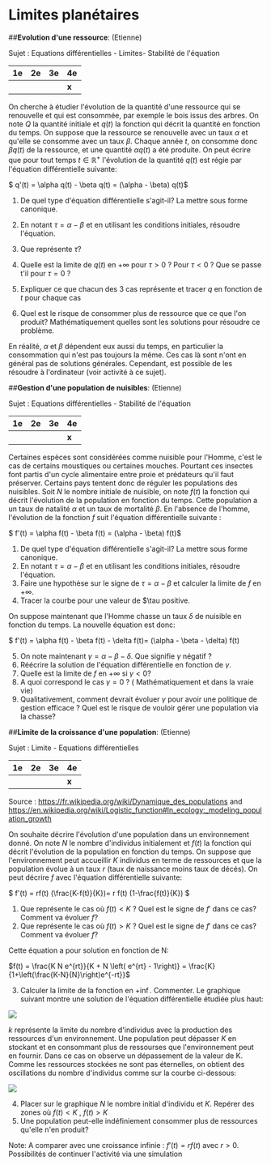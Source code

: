 # Limites planétaires

##**Evolution d'une ressource**: (Etienne)

Sujet : Equations différentielles - Limites- Stabilité de l'équation

| 1e | 2e | 3e  | 4e  |
| ----------- | ----------- |-----|-----|
|  |  |     | **x** |

On cherche à étudier l'évolution de la quantité d'une ressource qui se renouvelle et qui est consommée, par exemple le bois issus des arbres. 
On note $Q$ la quantité initiale et $q(t)$ la fonction qui décrit la quantité en fonction du temps. On suppose que la ressource se renouvelle avec un taux $\alpha$ et qu'elle se consomme avec un taux $\beta$.
Chaque année $t$, on consomme donc  $\beta q(t)$ de la ressource, et une quantité $\alpha q(t)$ a été produite. 
On peut écrire que pour tout temps $t \in \mathbb{R}^+$ l'évolution de la quantité $q(t)$ est régie par l'équation différentielle suivante:

$ q'(t) = \alpha q(t) - \beta q(t) = (\alpha - \beta) q(t)$

1. De quel type d'équation différentielle s'agit-il? La mettre sous forme canonique.
2. En notant $\tau = \alpha - \beta$ et en utilisant les conditions initiales, résoudre l'équation. 
3. Que représente $\tau$?
3. Quelle est la limite de $q(t)$ en $+  \infty$ pour $\tau>0$ ? Pour $\tau<0$ ? Que se passe t'il pour $\tau=0$ ? 
4. Expliquer ce que chacun des 3 cas représente et tracer $q$ en fonction de $t$ pour chaque cas

5. Quel est le risque de consommer plus de ressource que ce que l'on produit? Mathématiquement quelles sont les solutions pour résoudre ce problème.

En réalité, $\alpha$ et $\beta$ dépendent eux aussi du temps, en particulier la consommation qui n'est pas toujours la même. Ces cas là sont n'ont en général pas de solutions générales.
Cependant, est possible de les résoudre à l'ordinateur (voir activité à ce sujet).


##**Gestion d'une population de nuisibles**: (Etienne)

Sujet : Equations différentielles - Stabilité de l'équation

| 1e | 2e | 3e  | 4e  |
| ----------- | ----------- |-----|-----|
|  |  |     | **x** |

Certaines espèces sont considérées comme nuisible pour l'Homme, c'est le cas de certains moustiques ou certaines mouches. Pourtant ces insectes font partis d'un cycle alimentaire entre proie et prédateurs qu'il faut préserver. 
Certains pays tentent donc de réguler les populations des nuisibles. Soit $N$ le nombre initiale de nuisible, on note $f(t)$ la fonction qui décrit l'évolution de la population en fonction du temps. Cette population a un taux de natalité $\alpha$ et un taux de mortalité $\beta$.
En l'absence de l'homme, l'évolution de la fonction $f$ suit l'équation différentielle suivante : 

$ f'(t) = \alpha f(t) - \beta f(t) = (\alpha - \beta) f(t)$

1. De quel type d'équation différentielle s'agit-il? La mettre sous forme canonique. 
2. En notant $\tau = \alpha - \beta$ et en utilisant les conditions initiales, résoudre l'équation. 
3. Faire une hypothèse sur le signe de $\tau = \alpha - \beta$ et calculer la limite de $f$ en $+  \infty$. 
4. Tracer la courbe pour une valeur de $\tau positive.

On suppose maintenant que l'Homme chasse un taux $\delta$ de nuisible en fonction du temps. La nouvelle équation est donc:

$ f'(t) = \alpha f(t) - \beta f(t) - \delta f(t)= (\alpha - \beta - \delta) f(t)

5. On note maintenant $\gamma = \alpha - \beta - \delta$. Que signifie $\gamma$ négatif ?
6. Réécrire la solution de l'équation différentielle en fonction de $\gamma$.
7. Quelle est la limite de $f$ en $+  \infty$ si $\gamma<0$?
8. A quoi correspond le cas $\gamma=0$ ? ( Mathématiquement et dans la vraie vie)
9. Qualitativement, comment devrait évoluer $\gamma$ pour avoir une politique de gestion efficace ? Quel est le risque de vouloir gérer une population via la chasse?

##**Limite de la croissance d'une population**: (Etienne)

Sujet : Limite - Equations différentielles

| 1e | 2e | 3e  | 4e  |
| ----------- | ----------- |-----|-----|
|  |  |     | **x** |

Source : https://fr.wikipedia.org/wiki/Dynamique_des_populations and https://en.wikipedia.org/wiki/Logistic_function#In_ecology:_modeling_population_growth

On souhaite décrire l'évolution d'une population dans un environnement donné. On note $N$ le nombre d'individus initialement et $f(t)$ la fonction qui décrit l'évolution de la population en fonction du temps.
On suppose que l'environnement peut accueillir $K$ individus en terme de ressources et que la population évolue à un taux $r$ (taux de naissance moins taux de décés).
On peut décrire $f$ avec l'équation différentielle suivante:

$ f'(t) = rf(t) (\frac{K-f(t)}{K})= r f(t) (1-\frac{f(t)}{K}) $

1. Que représente le cas où $f(t)<K$ ? Quel est le signe de $f'$ dans ce cas? Comment va évoluer $f$?
2. Que représente le cas où $f(t)>K$ ? Quel est le signe de $f'$ dans ce cas? Comment va évoluer $f$?

Cette équation a pour solution en fonction de N:

$f(t) = \frac{K N e^{rt}}{K + N \left( e^{rt} - 1\right)} = \frac{K}{1+\left(\frac{K-N}{N}\right)e^{-rt}}$

3. Calculer la limite de la fonction en $+ \inf$. Commenter.
Le graphique suivant montre une solution de l'équation différentielle étudiée plus haut:

![](../images/capacity.png) 


$k$ représente la limite du nombre d'individus avec la production des ressources d'un environnement.
Une population peut dépasser $K$ en stockant et en consommant plus de ressourses que l'environnement peut en fournir.
Dans ce cas on observe un dépassement de la valeur de K. Comme les ressources stockées ne sont pas éternelles, on obtient des oscillations du nombre d'individus comme sur la courbe ci-dessous:

![](../images/limite.gif)

4. Placer sur le graphique $N$ le nombre initial d'individu et $K$. Repérer des zones où $f(t)<K$ , $f(t)>K$ 
5. Une population peut-elle indéfiniement consommer plus de ressources qu'elle n'en produit?

Note: A comparer avec une croissance infinie : $f'(t) = rf(t)$ avec $r>0$. Possibilités de continuer l'activité via une simulation
